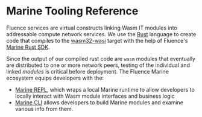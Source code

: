 # Marine Tooling Reference

Fluence services are virtual constructs linking Wasm IT modules into addressable compute network services. We use the [Rust](https://www.rust-lang.org/) language to create code that compiles to the [wasm32-wasi](https://doc.rust-lang.org/stable/nightly-rustc/rustc_target/spec/wasm32_wasi/index.html) target with the help of Fluence's [Marine Rust SDK](https://github.com/fluencelabs/marine-rs-sdk/tree/master/crates/main).

Since the output of our compiled rust code are `wasm` modules that eventually are distributed to one or more network peers, testing of the individual and linked _modules_ is critical before deployment. The Fluence Marine ecosystem equips developers with the:

* [Marine REPL](https://github.com/fluencelabs/marine/tree/master/tools/repl), which wraps a local Marine runtime to allow developers to locally interact with Wasm module interfaces and business logic
* [Marine CLI](https://github.com/fluencelabs/marine/tree/master/tools/cli) allows developers to build Marine modules and examine various info from them.
